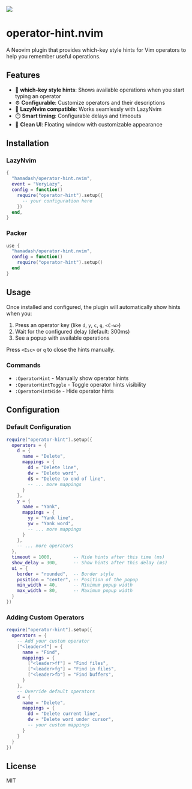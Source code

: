 <a href="https://github.com/hamadash/operator-hint.nvim/releases/latest"><img src="https://img.shields.io/github/release/hamadash/operator-hint.nvim.svg" /></a>

# operator-hint.nvim

A Neovim plugin that provides which-key style hints for Vim operators to help you remember useful operations.

## Features

- 🚀 **which-key style hints**: Shows available operations when you start typing an operator
- ⚙️ **Configurable**: Customize operators and their descriptions
- 🎯 **LazyNvim compatible**: Works seamlessly with LazyNvim
- ⏱️ **Smart timing**: Configurable delays and timeouts
- 🎨 **Clean UI**: Floating window with customizable appearance

## Installation

### LazyNvim

```lua
{
  "hamadash/operator-hint.nvim",
  event = "VeryLazy",
  config = function()
    require("operator-hint").setup({
      -- your configuration here
    })
  end,
}
```

### Packer

```lua
use {
  "hamadash/operator-hint.nvim",
  config = function()
    require("operator-hint").setup()
  end
}
```

## Usage

Once installed and configured, the plugin will automatically show hints when you:

1. Press an operator key (like `d`, `y`, `c`, `g`, `<C-w>`)
2. Wait for the configured delay (default: 300ms)
3. See a popup with available operations

Press `<Esc>` or `q` to close the hints manually.

### Commands

- `:OperatorHint` - Manually show operator hints
- `:OperatorHintToggle` - Toggle operator hints visibility
- `:OperatorHintHide` - Hide operator hints

## Configuration

### Default Configuration

```lua
require("operator-hint").setup({
  operators = {
    d = {
      name = "Delete",
      mappings = {
        dd = "Delete line",
        dw = "Delete word",
        d$ = "Delete to end of line",
        -- ... more mappings
      }
    },
    y = {
      name = "Yank",
      mappings = {
        yy = "Yank line",
        yw = "Yank word",
        -- ... more mappings
      }
    },
    -- ... more operators
  },
  timeout = 1000,        -- Hide hints after this time (ms)
  show_delay = 300,      -- Show hints after this delay (ms)
  ui = {
    border = "rounded",  -- Border style
    position = "center", -- Position of the popup
    min_width = 40,      -- Minimum popup width
    max_width = 80,      -- Maximum popup width
  }
})
```

### Adding Custom Operators

```lua
require("operator-hint").setup({
  operators = {
    -- Add your custom operator
    ["<leader>f"] = {
      name = "Find",
      mappings = {
        ["<leader>ff"] = "Find files",
        ["<leader>fg"] = "Find in files",
        ["<leader>fb"] = "Find buffers",
      }
    },
    -- Override default operators
    d = {
      name = "Delete",
      mappings = {
        dd = "Delete current line",
        dw = "Delete word under cursor",
        -- your custom mappings
      }
    }
  }
})
```

## License

MIT

